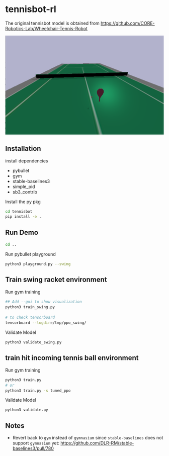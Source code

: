 # tennisbot-rl

The original tennisbot model is obtained from https://github.com/CORE-Robotics-Lab/Wheelchair-Tennis-Robot

![](pybullet_env.png)

## Installation

install dependencies
 - pybullet
 - gym
 - stable-baselines3
 - simple_pid
 - sb3_contrib

Install the py pkg
```bash
cd tennisbot
pip install -e . 
```

## Run Demo

```bash
cd ..
```

Run pybullet playground
```bash
python3 playground.py --swing
```

## Train swing racket environment

Run gym training
```bash
## Add --gui to show visualization
python3 train_swing.py

# to check tensorboard
tensorboard --logdir=/tmp/ppo_swing/
```

Validate Model
```bash
python3 validate_swing.py
```

## train hit incoming tennis ball environment

Run gym training
```bash
python3 train.py
# or 
python3 train.py -s tuned_ppo
```

Validate Model
```bash
python3 validate.py
```

## Notes
 - Revert back to `gym` instead of `gymnasium` since `stable-baselines` does not support `gymnasium` yet: https://github.com/DLR-RM/stable-baselines3/pull/780
